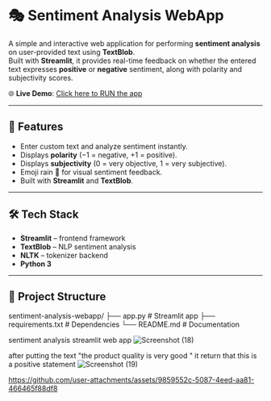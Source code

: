 
# 🎭 Sentiment Analysis WebApp

A simple and interactive web application for performing **sentiment analysis** on user-provided text using **TextBlob**.  
Built with **Streamlit**, it provides real-time feedback on whether the entered text expresses **positive** or **negative** sentiment, along with polarity and subjectivity scores.

🌐 **Live Demo**: [Click here to RUN the app](https://sentiment-analysis-webapp-e3vwruzgnu63kse9y3dsu2.streamlit.app/)

---

## 🚀 Features
- Enter custom text and analyze sentiment instantly.
- Displays **polarity** (−1 = negative, +1 = positive).
- Displays **subjectivity** (0 = very objective, 1 = very subjective).
- Emoji rain 🎉 for visual sentiment feedback.
- Built with **Streamlit** and **TextBlob**.

---

## 🛠️ Tech Stack
- **Streamlit** – frontend framework
- **TextBlob** – NLP sentiment analysis
- **NLTK** – tokenizer backend
- **Python 3**

---

## 📂 Project Structure
sentiment-analysis-webapp/
├── app.py # Streamlit app
├── requirements.txt # Dependencies
└── README.md # Documentation


sentiment analysis streamlit web app
![Screenshot (18)](https://github.com/anopsingh706/Sentiment-Analysis-python/assets/111270216/5fa8f0fa-8fc6-4502-b581-3ce76b3b76cf)

after putting the text "the product quality is very good " it return that this is a positive statement
![Screenshot (19)](https://github.com/anopsingh706/Sentiment-Analysis-python/assets/111270216/f5a9cb44-1bbb-442e-9a2c-9e087135d6d4)


https://github.com/user-attachments/assets/9859552c-5087-4eed-aa81-466465f88df8


